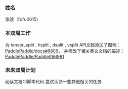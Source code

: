 ### 姓名

张琥（fufu0615）

### 本双周工作

为 tensor_split , hsplit , dsplit , vsplit API文档添加了图例：
[PaddlePaddle/docs#6809](https://github.com/PaddlePaddle/docs/pull/6809)，
并修改了相关英文文档的描述：
[PaddlePaddle/Paddle#66991](https://github.com/PaddlePaddle/Paddle/pull/66991)

### 未来双周计划

阅读文档CI脚本代码
尝试认领一些其他相关的任务
